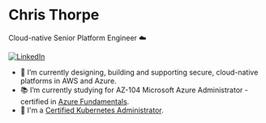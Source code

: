 # Chris Thorpe

Cloud-native Senior Platform Engineer :cloud:

[![LinkedIn](https://img.shields.io/badge/Chris_Thorpe--black?style=social&logo=linkedin)](http://linkedin.com/in/chris-thorpe-38535919)

- 🔭 I’m currently designing, building and supporting secure, cloud-native platforms in AWS and Azure.
- :books: I’m currently studying for AZ-104 Microsoft Azure Administrator - certified in [Azure Fundamentals](https://www.youracclaim.com/badges/1c376647-826d-4ee9-9bb2-6ab5b830299d/public_url).
- :1st_place_medal: I'm a [Certified Kubernetes Administrator](https://www.youracclaim.com/badges/fbaaa974-e47c-4cc3-b805-b4a8593fded8/public_url).
